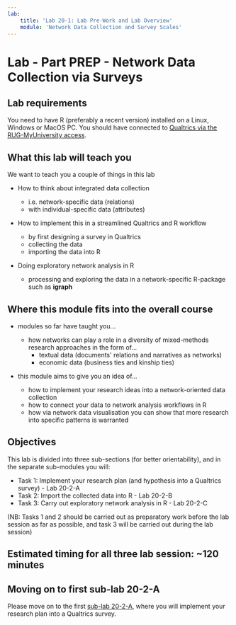 ```yaml
---
lab:
    title: 'Lab 20-1: Lab Pre-Work and Lab Overview'
    module: 'Network Data Collection and Survey Scales'
---
```


# Lab - Part PREP - Network Data Collection via Surveys

## Lab requirements

You need to have R (preferably a recent version) installed on a Linux, Windows or MacOS PC.
You should have connected to [Qualtrics via the RUG-MyUniversity access](https://rug.eu.qualtrics.com/).

## What this lab will teach you

We want to teach you a couple of things in this lab

- How to think about integrated data collection
    - i.e. network-specific data (relations)
    - with individual-specific data (attributes)

- How to implement this in a streamlined Qualtrics and R workflow
    - by first designing a survey in Qualtrics
    - collecting the data
    - importing the data into R

- Doing exploratory network analysis in R
    - processing and exploring the data in a network-specific R-package such as **igraph**
    
## Where this module fits into the overall course

- modules so far have taught you...
    - how networks can play a role in a diversity of mixed-methods research approaches in the form of...
        - textual data (documents' relations and narratives as networks)
        - economic data (business ties and kinship ties)

- this module aims to give you an idea of...
    - how to implement your research ideas into a network-oriented data collection 
    - how to connect your data to network analysis workflows in R
    - how via network data visualisation you can show that more research into specific patterns is warranted
    

## Objectives

This lab is divided into three sub-sections (for better orientability), and in the separate sub-modules you will:

+ Task 1: Implement your research plan (and hypothesis into a Qualtrics survey) - Lab 20-2-A
+ Task 2: Import the collected data into R - Lab 20-2-B
+ Task 3: Carry out exploratory network analysis in R - Lab 20-2-C

(NB: Tasks 1 and 2 should be carried out as preparatory work before the lab session as far as possible, and task 3 will be carried out during the lab session)

## Estimated timing for all three lab session: ~120 minutes


## Moving on to first sub-lab 20-2-A

Please move on to the first [sub-lab 20-2-A](LAB_20-2-A-ImplementResearchPlan_intoQualtrics.md), where you will implement your research plan into a Qualtrics survey.
